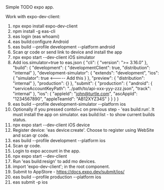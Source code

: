 Simple TODO expo app.

Work with expo-dev-client:
1) npx expo install expo-dev-client
2) npm install -g eas-cli
3) eas login (eas whoami)
4) eas build:configure
Android
5) eas build --profile development --platform android
6) Scan qr code or send link to device and install the app
7) npx expo start --dev-client
iOS simulator
8) Add ios.simulator=true to eas.json
{
  "cli": {
    "version": ">= 3.16.0"
  },
  "build": {
    "development": {
      "developmentClient": true,
      "distribution": "internal"
    },
    "development-simulator": {
      "extends": "development",
      "ios": {
        "simulator": true   <----- Add this
      }
    },
    "preview": {
      "distribution": "internal"
    },
    "production": {}
  },
  "submit": {
    "production": {
      "android": {
        "serviceAccountKeyPath": "../path/to/api-xxx-yyy-zzz.json",
        "track": "internal"
      },
      "ios": {
        "appleId": "john@turtle.com",
        "ascAppId": "1234567890",
        "appleTeamId": "AB12XYZ34S"
      }
    }
  }
}
9) eas build --profile development-simulator --platform ios
10) Optionally if you pressed contol+c on previous step - 'eas build:run'. It must install the app on simulator. eas build:list - to show current builds status.
11) npx expo start --dev-client
iOS device
12) Register device: 'eas device:create'. Choose to register using WebSite and scan qr code.
13) eas build --profile development --platform ios
14) Scan qr code.
15) Login to expo account in the app.
16) npx expo start --dev-client
17) Run 'eas build:resign' to add mo devices.
18) import 'expo-dev-client'; in the root component.
19) Submit to AppStore - https://docs.expo.dev/submit/ios/
20) eas build --profile production --platform ios
21) eas submit -p ios
